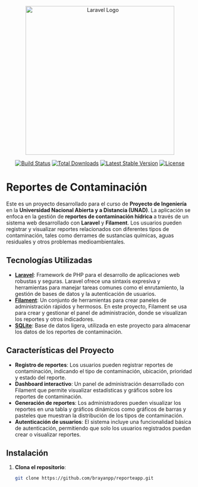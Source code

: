 <p align="center"><a href="https://laravel.com" target="_blank"><img src="https://raw.githubusercontent.com/laravel/art/master/logo-lockup/5%20SVG/2%20CMYK/1%20Full%20Color/2%20CMYK/1%20Full%20Color/laravel-logolockup-cmyk-red.svg" width="400" alt="Laravel Logo"></a></p>

<p align="center">
<a href="https://github.com/laravel/framework/actions"><img src="https://github.com/laravel/framework/workflows/tests/badge.svg" alt="Build Status"></a>
<a href="https://packagist.org/packages/laravel/framework"><img src="https://img.shields.io/packagist/dt/laravel/framework" alt="Total Downloads"></a>
<a href="https://packagist.org/packages/laravel/framework"><img src="https://img.shields.io/packagist/v/laravel/framework" alt="Latest Stable Version"></a>
<a href="https://packagist.org/packages/laravel/framework"><img src="https://img.shields.io/packagist/l/laravel/framework" alt="License"></a>
</p>

# Reportes de Contaminación

Este es un proyecto desarrollado para el curso de **Proyecto de Ingeniería** en la **Universidad Nacional Abierta y a Distancia (UNAD)**. La aplicación se enfoca en la gestión de **reportes de contaminación hídrica** a través de un sistema web desarrollado con **Laravel** y **Filament**. Los usuarios pueden registrar y visualizar reportes relacionados con diferentes tipos de contaminación, tales como derrames de sustancias químicas, aguas residuales y otros problemas medioambientales. 

## Tecnologías Utilizadas

- **[Laravel](https://laravel.com)**: Framework de PHP para el desarrollo de aplicaciones web robustas y seguras. Laravel ofrece una sintaxis expresiva y herramientas para manejar tareas comunes como el enrutamiento, la gestión de bases de datos y la autenticación de usuarios.
- **[Filament](https://filamentphp.com)**: Un conjunto de herramientas para crear paneles de administración rápidos y hermosos. En este proyecto, Filament se usa para crear y gestionar el panel de administración, donde se visualizan los reportes y otros indicadores.
- **[SQLite](https://www.sqlite.org)**: Base de datos ligera, utilizada en este proyecto para almacenar los datos de los reportes de contaminación.

## Características del Proyecto

- **Registro de reportes**: Los usuarios pueden registrar reportes de contaminación, indicando el tipo de contaminación, ubicación, prioridad y estado del reporte.
- **Dashboard interactivo**: Un panel de administración desarrollado con Filament que permite visualizar estadísticas y gráficos sobre los reportes de contaminación.
- **Generación de reportes**: Los administradores pueden visualizar los reportes en una tabla y gráficos dinámicos como gráficos de barras y pasteles que muestran la distribución de los tipos de contaminación.
- **Autenticación de usuarios**: El sistema incluye una funcionalidad básica de autenticación, permitiendo que solo los usuarios registrados puedan crear o visualizar reportes.

## Instalación

1. **Clona el repositorio**:
   ```bash
   git clone https://github.com/brayanpp/reporteapp.git
